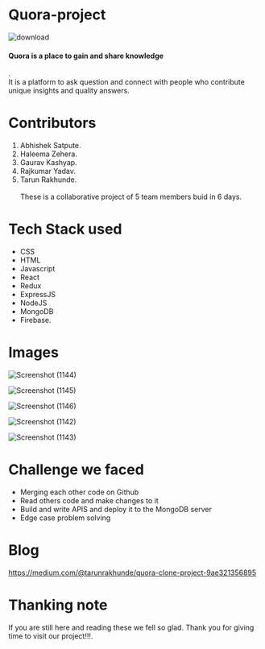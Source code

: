 # Quora-project

![download](https://user-images.githubusercontent.com/96281694/161429982-780b3c52-19cb-493f-9feb-b5ade953260d.png)

<h4>Quora is a place to gain and share knowledge</h4>. <br>It is a platform to ask question and connect with people who contribute unique insights and quality answers.<br>

# Contributors
1. Abhishek Satpute.
2. Haleema Zehera.
3. Gaurav Kashyap.
4. Rajkumar Yadav.
5. Tarun Rakhunde.<br><br>
These is a collaborative project of 5 team members buid in 6 days.

# Tech Stack  used 
- CSS
- HTML
- Javascript
- React
- Redux
- ExpressJS
- NodeJS
- MongoDB
- Firebase.
# Images
![Screenshot (1144)](https://user-images.githubusercontent.com/93375598/161431284-3ea74c96-256c-4005-b05e-9b33a0fca45a.png)


![Screenshot (1145)](https://user-images.githubusercontent.com/93375598/161431341-c61d8b8d-4ab0-4b6a-8e71-730059fd5cda.png)

![Screenshot (1146)](https://user-images.githubusercontent.com/93375598/161431352-c11cd7d7-52a7-42ad-b6bb-c97c24ff1202.png)

![Screenshot (1142)](https://user-images.githubusercontent.com/93375598/161431363-3d611925-95a2-472f-8ecb-b1b854a1d032.png)

![Screenshot (1143)](https://user-images.githubusercontent.com/93375598/161431385-e0a46238-e46d-433f-b2e0-afe61fec1516.png)

# Challenge we faced
- Merging each other code on Github<br>
- Read others code and make changes to it<br>
- Build and write APIS and deploy it to the MongoDB server<br>
- Edge case problem solving<br>

# Blog
https://medium.com/@tarunrakhunde/quora-clone-project-9ae321356895

# Thanking note
If you are still here and reading these we fell so glad. Thank you for giving time to visit our project!!!.

